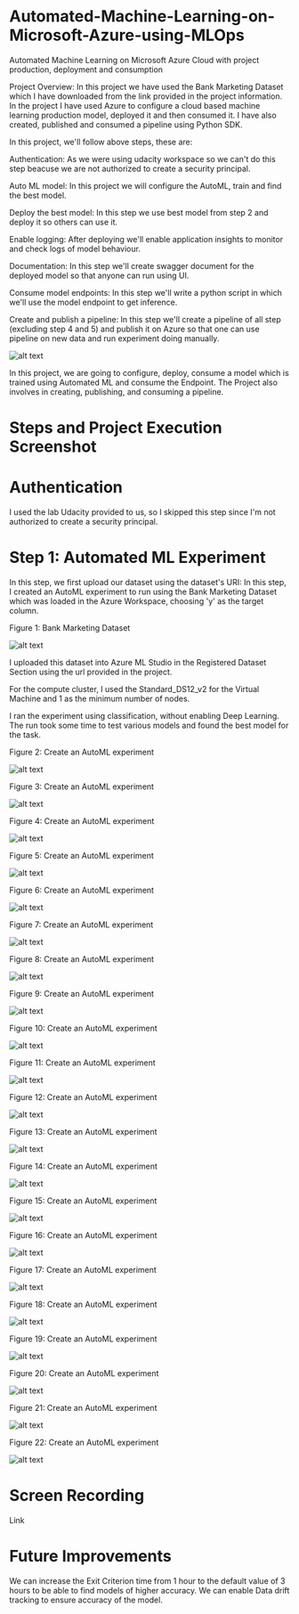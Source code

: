 # Automated-Machine-Learning-on-Microsoft-Azure-using-MLOps
Automated Machine Learning on Microsoft Azure Cloud with project production, deployment and consumption

Project Overview: In this project we have used the Bank Marketing Dataset which I have downloaded from the link provided in the project information. In the project I have used Azure to configure a cloud based machine learning production model, deployed it and then consumed it. I have also created, published and consumed a pipeline using Python SDK.

In this project, we'll follow above steps, these are:

Authentication: As we were using udacity workspace so we can't do this step beacuse we are not authorized to create a security principal.

Auto ML model: In this project we will configure the AutoML, train and find the best model.

Deploy the best model: In this step we use best model from step 2 and deploy it so others can use it.

Enable logging: After deploying we'll enable application insights to monitor and check logs of model behaviour.

Documentation: In this step we'll create swagger document for the deployed model so that anyone can run using UI.

Consume model endpoints: In this step we'll write a python script in which we'll use the model endpoint to get inference.

Create and publish a pipeline: In this step we'll create a pipeline of all step (excluding step 4 and 5) and publish it on Azure so that one can use pipeline on new data and run experiment doing manually.

![alt text](https://github.com/RajanKumarYadav/Automated-Machine-Learning-on-Microsoft-Azure/blob/main/Screenshoot/azure_automl_architectural_diagram.png)

In this project, we are going to configure, deploy, consume a model which is trained using Automated ML and consume the Endpoint. The Project also involves in creating, publishing, and consuming a pipeline.

# Steps and Project Execution Screenshot

# Authentication
I used the lab Udacity provided to us, so I skipped this step since I'm not authorized to create a security principal.

# Step 1: Automated ML Experiment
In this step, we first upload our dataset using the dataset's URI:
In this step, I created an AutoML experiment to run using the Bank Marketing Dataset which was loaded in the Azure Workspace, choosing 'y' as the target column.

Figure 1: Bank Marketing Dataset

![alt text](https://github.com/RajanKumarYadav/Automated-Machine-Learning-on-Microsoft-Azure/blob/main/Screenshoot/1.Dataset.PNG)

I uploaded this dataset into Azure ML Studio in the Registered Dataset Section using the url provided in the project.

For the compute cluster, I used the Standard_DS12_v2 for the Virtual Machine and 1 as the minimum number of nodes.

I ran the experiment using classification, without enabling Deep Learning. The run took some time to test various models and found the best model for the task.

Figure 2: Create an AutoML experiment

![alt text](https://github.com/RajanKumarYadav/Automated-Machine-Learning-on-Microsoft-Azure/blob/main/Screenshoot/2.AutoMLRunWithRegisterdDataSet.PNG)

Figure 3: Create an AutoML experiment

![alt text](https://github.com/RajanKumarYadav/Automated-Machine-Learning-on-Microsoft-Azure/blob/main/Screenshoot/3.ExperimentRunUsingClassification1.PNG)

Figure 4: Create an AutoML experiment

![alt text](https://github.com/RajanKumarYadav/Automated-Machine-Learning-on-Microsoft-Azure/blob/main/Screenshoot/4.ExperimentRunUsingClassification2.PNG)

Figure 5: Create an AutoML experiment

![alt text](https://github.com/RajanKumarYadav/Automated-Machine-Learning-on-Microsoft-Azure/blob/main/Screenshoot/5.ExperimentCompleted.PNG)

Figure 6: Create an AutoML experiment

![alt text](https://github.com/RajanKumarYadav/Automated-Machine-Learning-on-Microsoft-Azure/blob/main/Screenshoot/6.ExperimentCompleted1.PNG)

Figure 7: Create an AutoML experiment

![alt text](https://github.com/RajanKumarYadav/Automated-Machine-Learning-on-Microsoft-Azure/blob/main/Screenshoot/7.BestModelSelected1.PNG)

Figure 8: Create an AutoML experiment

![alt text](https://github.com/RajanKumarYadav/Automated-Machine-Learning-on-Microsoft-Azure/blob/main/Screenshoot/8.DeployTheModelUsingACI.PNG)

Figure 9: Create an AutoML experiment

![alt text](https://github.com/RajanKumarYadav/Automated-Machine-Learning-on-Microsoft-Azure/blob/main/Screenshoot/9.DeployingBestModel.PNG)

Figure 10: Create an AutoML experiment

![alt text](https://github.com/RajanKumarYadav/Automated-Machine-Learning-on-Microsoft-Azure/blob/main/Screenshoot/10.ApplicationInsightEnabled.PNG)

Figure 11: Create an AutoML experiment

![alt text](https://github.com/RajanKumarYadav/Automated-Machine-Learning-on-Microsoft-Azure/blob/main/Screenshoot/11.DeploymentLogs.PNG)

Figure 12: Create an AutoML experiment

![alt text](https://github.com/RajanKumarYadav/Automated-Machine-Learning-on-Microsoft-Azure/blob/main/Screenshoot/12.Swagger.PNG)

Figure 13: Create an AutoML experiment

![alt text](https://github.com/RajanKumarYadav/Automated-Machine-Learning-on-Microsoft-Azure/blob/main/Screenshoot/13.Swagger.PNG)

Figure 14: Create an AutoML experiment

![alt text](https://github.com/RajanKumarYadav/Automated-Machine-Learning-on-Microsoft-Azure/blob/main/Screenshoot/14.Output.PNG)

Figure 15: Create an AutoML experiment

![alt text](https://github.com/RajanKumarYadav/Automated-Machine-Learning-on-Microsoft-Azure/blob/main/Screenshoot/15.RunningPipeline.PNG)

Figure 16: Create an AutoML experiment

![alt text](https://github.com/RajanKumarYadav/Automated-Machine-Learning-on-Microsoft-Azure/blob/main/Screenshoot/16.RunningPipelineInAzureML.PNG)

Figure 17: Create an AutoML experiment

![alt text](https://github.com/RajanKumarYadav/Automated-Machine-Learning-on-Microsoft-Azure/blob/main/Screenshoot/17.PipelineCreated.PNG)

Figure 18: Create an AutoML experiment

![alt text](https://github.com/RajanKumarYadav/Automated-Machine-Learning-on-Microsoft-Azure/blob/main/Screenshoot/18.PipelineEndpoint.PNG)

Figure 19: Create an AutoML experiment

![alt text](https://github.com/RajanKumarYadav/Automated-Machine-Learning-on-Microsoft-Azure/blob/main/Screenshoot/19.PipelineRunOverview.PNG)

Figure 20: Create an AutoML experiment

![alt text](https://github.com/RajanKumarYadav/Automated-Machine-Learning-on-Microsoft-Azure/blob/main/Screenshoot/20.PipelineEndPoint.PNG)

Figure 21: Create an AutoML experiment

![alt text](https://github.com/RajanKumarYadav/Automated-Machine-Learning-on-Microsoft-Azure/blob/main/Screenshoot/21.UseRunDetailsWidget.PNG)

Figure 22: Create an AutoML experiment

![alt text](https://github.com/RajanKumarYadav/Automated-Machine-Learning-on-Microsoft-Azure/blob/main/Screenshoot/22.ScheduleRun.PNG)



# Screen Recording
Link

# Future Improvements

We can increase the Exit Criterion time from 1 hour to the default value of 3 hours to be able to find models of higher accuracy.
We can enable Data drift tracking to ensure accuracy of the model.
